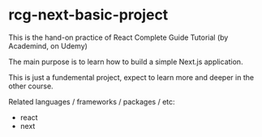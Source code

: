 # rcg-next-basic-project
This is the hand-on practice of React Complete Guide Tutorial (by Academind, on Udemy)

The main purpose is to learn how to build a simple Next.js application. 

This is just a fundemental project, expect to learn more and deeper in the other course.

Related languages / frameworks / packages / etc: 
- react
- next
